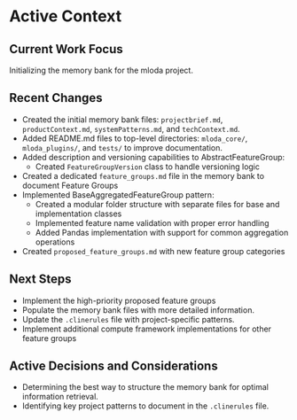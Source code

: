 # Active Context

## Current Work Focus

Initializing the memory bank for the mloda project.

## Recent Changes

*   Created the initial memory bank files: `projectbrief.md`, `productContext.md`, `systemPatterns.md`, and `techContext.md`.
*   Added README.md files to top-level directories: `mloda_core/`, `mloda_plugins/`, and `tests/` to improve documentation.
*   Added description and versioning capabilities to AbstractFeatureGroup:
    * Created `FeatureGroupVersion` class to handle versioning logic
*   Created a dedicated `feature_groups.md` file in the memory bank to document Feature Groups
*   Implemented BaseAggregatedFeatureGroup pattern:
    * Created a modular folder structure with separate files for base and implementation classes
    * Implemented feature name validation with proper error handling
    * Added Pandas implementation with support for common aggregation operations
*   Created `proposed_feature_groups.md` with new feature group categories

## Next Steps

*   Implement the high-priority proposed feature groups
*   Populate the memory bank files with more detailed information.
*   Update the `.clinerules` file with project-specific patterns.
*   Implement additional compute framework implementations for other feature groups
## Active Decisions and Considerations

*   Determining the best way to structure the memory bank for optimal information retrieval.
*   Identifying key project patterns to document in the `.clinerules` file.
